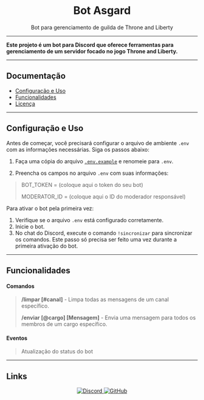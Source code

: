 <h1 align="center">Bot Asgard</h1>
<p align="center">Bot para gerenciamento de guilda de Throne and Liberty</p>

<hr>

<strong>
Este projeto é um bot para Discord que oferece ferramentas para gerenciamento de um servidor focado no jogo Throne and Liberty.
</strong>

<hr>

## Documentação

- [Configuração e Uso](#configuração-e-uso)
- [Funcionalidades](#funcionalidades)
- [Licença](#licença)

<hr>

## Configuração e Uso

Antes de começar, você precisará configurar o arquivo de ambiente `.env` com as informações necessárias. Siga os passos
abaixo:

1. Faça uma cópia do arquivo [`.env.example`](src%2F.env.example) e renomeie para `.env`.

2. Preencha os campos no arquivo `.env` com suas informações:

> BOT_TOKEN = (coloque aqui o token do seu bot)
>
> MODERATOR_ID = (coloque aqui o ID do moderador responsável)

Para ativar o bot pela primeira vez:

1. Verifique se o arquivo `.env` está configurado corretamente.
2. Inicie o bot.
3. No chat do Discord, execute o comando `!sincronizar` para sincronizar os comandos. Este passo só precisa ser feito
   uma vez durante a primeira ativação do bot.

<hr>

## Funcionalidades

<h4>Comandos</h4>

> **/limpar [#canal]** - Limpa todas as mensagens de um canal específico.
>
> **/enviar [@cargo] [Mensagem]** - Envia uma mensagem para todos os membros de um cargo específico.

<h4>Eventos</h4>

> Atualização do status do bot

<hr>

## Links

<p align="center">
    <a href="https://discord.gg/RKAm2ySAce">
        <img src="https://skillicons.dev/icons?i=discord" alt="Discord">
    </a>
    <a href="https://github.com/L30k/botAsgard">
        <img src="https://skillicons.dev/icons?i=github" alt="GitHub">
    </a>
</p>
